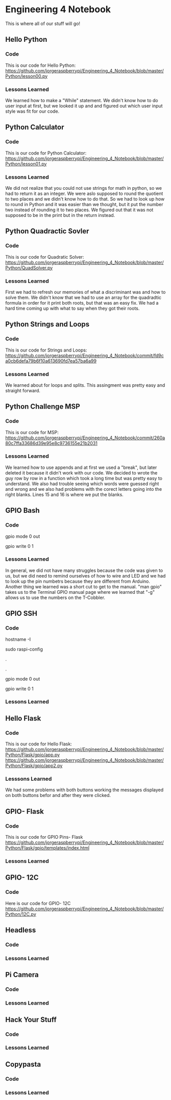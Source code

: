 # Engineering 4 Notebook
This is where all of our stuff will go!


## Hello Python 

### Code
This is our code for Hello Python:  <https://github.com/jorgeraspberrypi/Engineering_4_Notebook/blob/master/Python/lesson00.py>
### Lessons Learned
We learned how to make a "While" statement. We didn't know how to do user input at first, but we looked it up and and figured out which user input style was fit for our code.

## Python Calculator

   ### Code
This is our code for Python Calculator:  <https://github.com/jorgeraspberrypi/Engineering_4_Notebook/blob/master/Python/lesson01.py>
  ### Lessons Learned
We did not realize that you could not use strings for math in python, so we had to return it as an integer. We were aslo supposed to round the quotient to two places and we didn't know how to do that. So we had to look up how to round in Python and it was easier than we thought, but it put the number two instead of rounding it to two places. We figured out that it was not supposed to be in the print but in the return instead.

## Python Quadractic Sovler
### Code
This is our code for Quadratic Solver: <https://github.com/jorgeraspberrypi/Engineering_4_Notebook/blob/master/Python/QuadSolver.py>
### Lessons Learned
First we had to refresh our memories of what a discriminant was and how to solve them. We didn't know that we had to use an array for the quadradtic formula in order for it print both roots, but that was an easy fix. We had a hard time coming up with what to say when they got their roots.                  
 
## Python Strings and Loops
### Code
This is our code for Strings and Loops: <https://github.com/jorgeraspberrypi/Engineering_4_Notebook/commit/fd9ca0cb6defa79b6f10a613690fd7ea57ba6a99>
### Lessons Learned
We learned about for loops and splits. This assingment was pretty easy and straight forward.

## Python Challenge MSP
### Code
This is our code for MSP: <https://github.com/jorgeraspberrypi/Engineering_4_Notebook/commit/260a80c7ffa33686d39e95e8c9736155e21b2031>
### Lessons Learned
We learned how to use appends and at first we used a "break", but later deleted it because it didn't work with our code. We decided to wrote the guy row by row in a function which took a long time but was pretty easy to understand. We also had trouble seeing which words were guessed right and wrong and we also had problems with the corect letters going into the right blanks. Lines 15 and 16 is where we put the blanks.

## GPIO Bash
### Code 
gpio mode 0 out

gpio write 0 1
### Lessons Learned
In general, we did not have many struggles because the code was given to us, but we did need to remind ourselves of how to wire and LED and we had to look up the pin numbetrs because they are different from Arduino. Another thing we learned was a short cut to get to the manual. "man gpio" takes us to the Terminal GPIO manual page where we learned that "-g" allows us to use the numbers on the T-Cobbler.

## GPIO SSH
### Code
hostname -I

sudo raspi-config

.

.

gpio mode 0 out

gpio write 0 1
### Lessons Learned

## Hello Flask
### Code
This is our code for Hello Flask: <https://github.com/jorgeraspberrypi/Engineering_4_Notebook/blob/master/Python/Flask/gpio/app.py>
<https://github.com/jorgeraspberrypi/Engineering_4_Notebook/blob/master/Python/Flask/gpio/app2.py>
### Lesssons Learned
We had some problems with both buttons working the messages displayed on both buttons befor and after they were clicked.

## GPIO- Flask
### Code 
This is our code for GPIO Pins- Flask <https://github.com/jorgeraspberrypi/Engineering_4_Notebook/blob/master/Python/Flask/gpio/templates/index.html>
### Lessons Learned


## GPIO- 12C
### Code
Here is our code for GPIO- 12C <https://github.com/jorgeraspberrypi/Engineering_4_Notebook/blob/master/Python/12C.py>

## Headless
### Code
### Lessons Learned

## Pi Camera
### Code
### Lessons Learned

## Hack Your Stuff
### Code
### Lessons Learned

## Copypasta
### Code
### Lessons Learned








